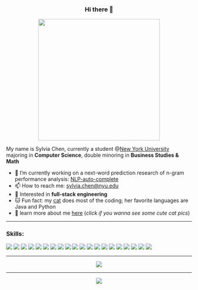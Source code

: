 <link rel="stylesheet"
href="https://fonts.googleapis.com/css?family=Lalezar">
    

<div align="center" margin="auto">
  <h3>Hi there 👋 </h3>
  <img src="https://media1.giphy.com/media/ABkE3PaZgOSQtaBSXm/giphy.gif?cid=790b761127591f7a8ce342cf3d86afe018b3a580b213e81c&rid=giphy.gif&ct=g"  width="330">
</div>

<!--
**Sylvia-Siyu-Chen/Sylvia-Siyu-Chen** is a ✨ _special_ ✨ repository because its `README.md` (this file) appears on your GitHub profile.

Here are some ideas to get you started:

- 🔭 I’m currently working on .
- 🌱 I’m currently 
- 👯 I’m looking to collaborate on ...
- 🤔 I’m looking for help with ...
- 💬 Ask me about ...
- 📫 How to reach me: ...
- 😄 Pronouns: ...
- ⚡ Fun fact: ...
-->

My name is Sylvia Chen, currently a student @[New York University](https://www.nyu.edu/) majoring in **Computer Science**, double minoring in **Business Studies & Math**

- 🔭 I’m currently working on a next-word prediction research of n-gram performance analysis: [NLP-auto-complete](https://github.com/Sylvia-Siyu-Chen/NLP-auto-complete)
- 📫 How to reach me: sylvia.chen@nyu.edu
- 💬 Interested in **full-stack engineering**
- 🐱 Fun fact: my [cat](https://www.sylviachen.me/cat) does most of the coding; her favorite languages are Java and Python 
- 👤 learn more about me [here](https://www.sylviachen.me)  (_click if you wanna see some cute cat pics_)  

- ---
### Skills: 

<div align="left">
<img  src="https://img.shields.io/badge/C-00599C?style=for-the-badge&logo=c&logoColor=white">
<img  src="https://img.shields.io/badge/C%2B%2B-00599C?style=for-the-badge&logo=c%2B%2B&logoColor=white">
<img  src="https://img.shields.io/badge/Java-ED8B00?style=for-the-badge&logo=java&logoColor=white">
<img  src="https://img.shields.io/badge/JavaScript-323330?style=for-the-badge&logo=javascript&logoColor=F7DF1E">
<img  src="https://img.shields.io/badge/json-5E5C5C?style=for-the-badge&logo=json&logoColor=white">
<img  src="https://img.shields.io/badge/Python-FFD43B?style=for-the-badge&logo=python&logoColor=blue">
<img  src="https://img.shields.io/badge/MongoDB-4EA94B?style=for-the-badge&logo=mongodb&logoColor=white">
<img  src="https://img.shields.io/badge/MySQL-005C84?style=for-the-badge&logo=mysql&logoColor=white">
<img  src="https://img.shields.io/badge/PostgreSQL-316192?style=for-the-badge&logo=postgresql&logoColor=white">
<img  src="https://img.shields.io/badge/Neo4j-018bff?style=for-the-badge&logo=neo4j&logoColor=white">

<img  src="https://img.shields.io/badge/Node.js-339933?style=for-the-badge&logo=nodedotjs&logoColor=white">
<img  src="https://img.shields.io/badge/React-20232A?style=for-the-badge&logo=react&logoColor=61DAFB">

<img src="https://img.shields.io/badge/HTML5-E34F26?style=for-the-badge&logo=html5&logoColor=white">
<img src="https://img.shields.io/badge/CSS3-1572B6?style=for-the-badge&logo=css3&logoColor=white">
 <img src="https://img.shields.io/badge/LaTeX-47A141?style=for-the-badge&logo=LaTeX&logoColor=white">
 <img src="https://img.shields.io/badge/Numpy-777BB4?style=for-the-badge&logo=numpy&logoColor=white">
 <img src="https://img.shields.io/badge/Pandas-2C2D72?style=for-the-badge&logo=pandas&logoColor=white">
 <img src="https://img.shields.io/badge/Bootstrap-563D7C?style=for-the-badge&logo=bootstrap&logoColor=white">
 <img src="https://img.shields.io/badge/Mocha-8D6748?style=for-the-badge&logo=Mocha&logoColor=white">
 <img src="https://img.shields.io/badge/Postman-FF6C37?style=for-the-badge&logo=Postman&logoColor=white">

</div>


---

<div align="center">
  <img src="https://github-readme-stats.vercel.app/api?username=sylvia-siyu-chen&theme=prussian">
</div>

<!-- <div align="center">
<img src="https://github-profile-summary-cards.vercel.app/api/cards/profile-details?username=sylvia-siyu-chen&theme=nord_bright">
  </div>
 -->

<!-- [![Anurag's GitHub stats](https://github-readme-stats.vercel.app/api?username=Sylvia-Siyu-Chen)](https://github.com/anuraghazra/github-readme-stats)
 -->
---
<!-- [![Top Langs](https://github-readme-stats.vercel.app/api/top-langs/?username=Sylvia-Siyu-Chen)](https://github.com/anuraghazra/github-readme-stats)
 -->
 <div align="center" >
<img src="https://raw.githubusercontent.com/akshitagupta15june/akshitagupta15june/output/github-contribution-grid-snake.svg">
  </div>
